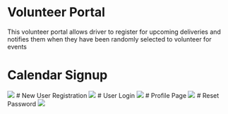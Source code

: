 # Volunteer Portal
This volunteer portal allows driver to register for upcoming deliveries and notifies them when they have been randomly selected to volunteer for events
# Calendar Signup
<img src="https://raw.githubusercontent.com/saahiljaffer/volunteerPortal/master/pictures/calendar.png" />
# New User Registration
<img src="https://raw.githubusercontent.com/saahiljaffer/volunteerPortal/master/pictures/signup.png">
# User Login
<img src="https://raw.githubusercontent.com/saahiljaffer/volunteerPortal/master/pictures/login.png">
# Profile Page
<img src="https://raw.githubusercontent.com/saahiljaffer/volunteerPortal/master/pictures/profile.png">
# Reset Password
<img src="https://raw.githubusercontent.com/saahiljaffer/volunteerPortal/master/pictures/reset%20password.png">

